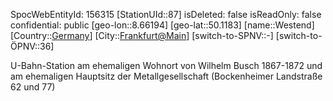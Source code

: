 ﻿---
location: [50.1183,8.66194]
type: Station
tags:
- geo/Station

---
SpocWebEntityId: 156315
[StationUId::87]
isDeleted: false
isReadOnly: false
confidential: public
[geo-lon::8.66194]
[geo-lat::50.1183]
[name::Westend]
[Country::[Germany](geo/Continent/Europe/Germany.md)]
[City::[Frankfurt@Main](geo/Continent/Europe/Germany/Hessen/Frankfurt@Main.md)]
[switch-to-SPNV::-]
[switch-to-ÖPNV::36]

U-Bahn-Station am ehemaligen Wohnort von Wilhelm Busch 1867-1872 und am ehemaligen Hauptsitz der Metallgesellschaft (Bockenheimer Landstraße 62 und 77)
